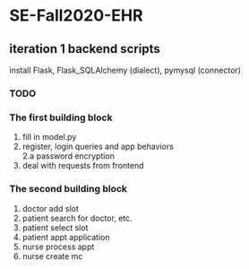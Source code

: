 # SE-Fall2020-EHR
## iteration 1 backend scripts
install Flask, Flask_SQLAlchemy (dialect), pymysql (connector)
### TODO
### The first building block
1. fill in model.py</br>
2. register, login queries and app behaviors</br>
  2.a password encryption</br>
3. deal with requests from frontend</br>
### The second building block
1. doctor add slot</br>
2. patient search for doctor, etc.</br>
3. patient select slot</br>
4. patient appt application</br>
5. nurse process appt</br>
6. nurse create mc</br>
